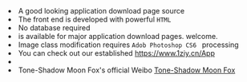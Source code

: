 <li>A good looking application download page source</li>
<li>The front end is developed with powerful <code>HTML </code></li>

<li>No database required</li>
<li> is available for major application download pages. welcome. </li>

<li>Image class modification requires <code>Adob Photoshop CS6 </code> processing</li>

<li>You can check out our established <a href="https://www.1ziy.cn/App" arget="_blank">https://www.1ziy.cn/App</a ><li>

<li>Tone-Shadow Moon Fox's official Weibo <a href="https://weibo.com/chinazcwl"arget="_blank"> Tone-Shadow Moon Fox</a></li>
